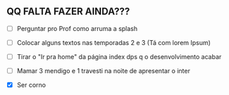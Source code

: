 ## QQ FALTA FAZER AINDA??? ##

- [ ] Perguntar pro Prof como arruma a splash

- [ ] Colocar alguns textos nas temporadas 2 e 3 (Tá com lorem Ipsum)

- [ ] Tirar o "Ir pra home" da página index dps q o desenvolvimento acabar

- [ ] Mamar 3 mendigo e 1 travesti na noite de apresentar o inter

- [x] Ser corno